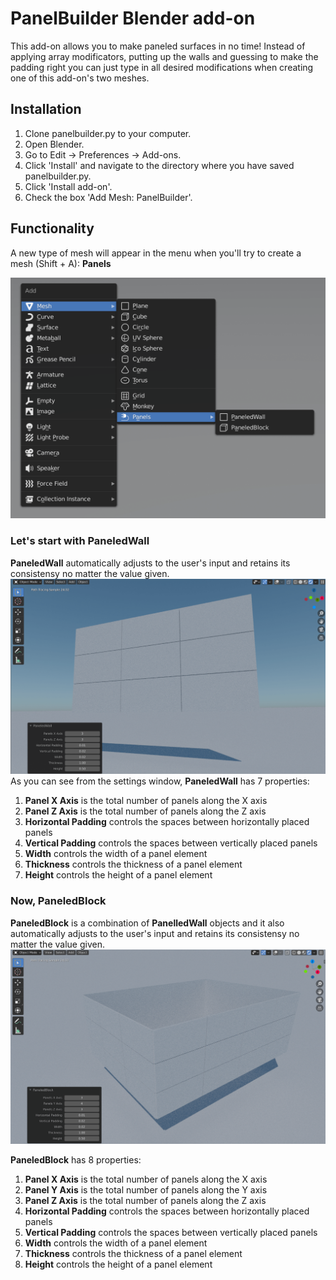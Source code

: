 # PanelBuilder Blender add-on

This add-on allows you to make paneled surfaces in no time! Instead of applying array modificators, putting up the walls and guessing to make the padding right you can just type in all desired modifications when creating one of this add-on's two meshes.

## Installation

1. Clone panelbuilder.py to your computer.
2. Open Blender.
3. Go to Edit -> Preferences -> Add-ons.
4. Click 'Install' and navigate to the directory where you have saved panelbuilder.py.
5. Click 'Install add-on'.
6. Check the box 'Add Mesh: PanelBuilder'.

## Functionality 

A new type of mesh will appear in the menu when you'll try to create a mesh (Shift + A): **Panels**

![new mesh type](https://github.com/escape13/PanelBuilder/blob/master/images/addMesh.png?raw=true)

### Let's start with **PaneledWall**
**PaneledWall** automatically adjusts to the user's input and retains its consistensy no matter the value given.
![Paneled wall](https://github.com/escape13/PanelBuilder/blob/master/images/paneledWall.png?raw=true)
As you can see from the settings window, **PaneledWall** has 7 properties:

1. **Panel X Axis** is the total number of panels along the X axis
2. **Panel Z Axis** is the total number of panels along the Z axis
3. **Horizontal Padding** controls the spaces between horizontally placed panels
4. **Vertical Padding** controls the spaces between vertically placed panels
5. **Width** controls the width of a panel element
6. **Thickness** controls the thickness of a panel element
7. **Height** controls the height of a panel element

### Now, PaneledBlock
**PaneledBlock** is a combination of **PanelledWall** objects and it also automatically adjusts to the user's input and retains its consistensy no matter the value given.
![Paneled block](https://github.com/escape13/PanelBuilder/blob/master/images/paneledBlock.png?raw=true)

**PaneledBlock** has 8 properties:

1. **Panel X Axis** is the total number of panels along the X axis
2. **Panel Y Axis** is the total number of panels along the Y axis
3. **Panel Z Axis** is the total number of panels along the Z axis
4. **Horizontal Padding** controls the spaces between horizontally placed panels
5. **Vertical Padding** controls the spaces between vertically placed panels
6. **Width** controls the width of a panel element
7. **Thickness** controls the thickness of a panel element
8. **Height** controls the height of a panel element
